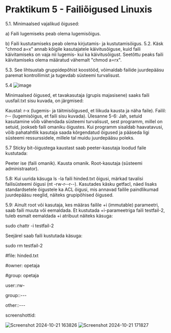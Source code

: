 # Praktikum 5 - Failiõigused Linuxis


5.1. Minimaalsed vajalikud õigused:

a) Faili lugemiseks peab olema lugemisõigus.

b) Faili kustutamiseks peab olema kirjutamis- ja kustutamisõigus.
5.2. Käsk "chmod a=x" annab kõigile kasutajatele käivitusõiguse, kuid faili käivitamiseks on vaja nii lugemis- kui ka käivitusõigust. Seetõttu peaks faili käivitamiseks olema määratud vähemalt "chmod a=rx".

5.3. See lihtsustab gruppidepõhist koostööd, võimaldab failide juurdepääsu paremat kontrollimist ja tugevdab süsteemi turvalisust.

5.4 ![image](https://github.com/user-attachments/assets/2a45cd01-7c63-4772-b492-78363cc3e91f)

Minimaalsed õigused, et tavakasutaja (grupis majasisene) saaks faili uusfail.txt sisu kuvada, on järgmised:

Kaustal: r-x (lugemis- ja täitmisõigused, et liikuda kausta ja näha faile).
Failil: r-- (lugemisõigus, et faili sisu kuvada).
Ülesanne 5-6:
Jah, setuid kasutamine võib vähendada süsteemi turvalisust, sest programm, millel on setuid, jookseb faili omaniku õigustes. Kui programm sisaldab haavatavusi, võib pahatahtlik kasutaja saada kõrgendatud õigused ja pääseda ligi süsteemi ressurssidele, millele tal muidu juurdepääsu poleks.

5.7
Sticky bit-õigustega kaustast saab peeter-kasutaja loodud faile kustutada:

Peeter ise (faili omanik).
Kausta omanik.
Root-kasutaja (süsteemi administraator).

5.8:
Kui uurida käsuga ls -la faili hinded.txt õigusi, märkad tavalisi failisüsteemi õigusi (nt -rw-r--r--). Kasutades käsku getfacl, näed lisaks standardsetele õigustele ka ACL õigusi, mis annavad failile paindlikumad juurdepääsu reeglid, näiteks grupipõhised õigused.

5.9:
Ainult root või kasutaja, kes määras failile +i (immutable) parameetri, saab faili muuta või eemaldada. Et kustutada +i-parameetriga faili testfail-2, tuleb esmalt eemaldada +i atribuut näiteks käsuga:

sudo chattr -i testfail-2

Seejärel saab faili kustutada käsuga:

sudo rm testfail-2



#file: hinded.txt

#owner: opetaja

#group: opetaja

user::rw-

group::---

other::---


screenshottid:


![Screenshot 2024-10-21 163826](https://github.com/user-attachments/assets/ec7684e8-e188-4648-9956-8a316b9b3608)
![Screenshot 2024-10-21 171827](https://github.com/user-attachments/assets/80c9bb0f-32bd-4d01-9d1a-d61bf728b484)
